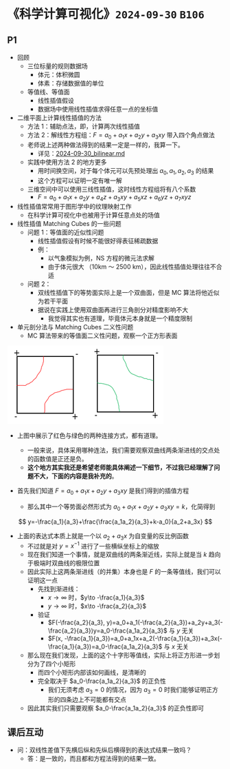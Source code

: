 # 《科学计算可视化》`2024-09-30` `B106`

## P1 

- 回顾
  - 三位标量的规则数据场
    - 体元：体积微圆
    - 体素：存储数据值的单位
  - 等值线、等值面
    - 线性插值假设
    - 数据场中使用线性插值求得任意一点的坐标值
- 二维平面上计算线性插值的方法
  - 方法 1：辅助点法，即，计算两次线性插值
  - 方法 2：解线性方程组：$F=a_0+a_1x+a_2y+a_3xy$ 带入四个角点做法
  - 老师说上述两种做法得到的结果一定是一样的，我算一下。
    - 详见：[2024-09-30_bilinear.md](../../data/2024a-visc/2024-09-30_bilinear.md)
  - 实践中使用方法 2 的地方更多
    - 用时间换空间，对于每个体元可以先预处理出 $a_0, a_1, a_2, a_3$ 的结果
    - 这个方程可以证明一定有唯一解
  - 三维空间中可以使用三线性插值，这时线性方程组将有八个系数
    - $F=a_0+a_1x+a_2y+a_4z+a_3xy+a_5xz+a_6yz+a_7xyz$
- 线性插值常常用于图形学中的纹理映射工作
  - 在科学计算可视化中也被用于计算任意点处的场值
- 线性插值 Matching Cubes 的一些问题
  - 问题 1：等值面的近似性问题
    - 线性插值假设有时候不能很好得表征稀疏数据
    - 例：
      - 以气象模拟为例，NS 方程的微元法求解
      - 由于体元很大 （10km ～ 2500 km），因此线性插值处理往往不合适
  - 问题 2：
    - 双线性插值下的等势面实际上是一个双曲面，但是 MC 算法将他近似为若干平面
    - 据说在实践上使用双曲面再进行三角剖分对精度影响不大
      - 我觉得其实也有道理，毕竟体元本身就是一个精度限制
- 单元剖分法与 Matching Cubes 二义性问题
  - MC 算法带来的等值面二义性问题，观察一个正方形表面

<img src="../../blob/img/2024-09-30_bilinear-02.png">

- 上图中展示了红色与绿色的两种连接方式，都有道理。
  - 一般来说，具体采用哪种连法，我们需要观察双曲线两条渐进线的交点处的函数值是正还是负。
  - **这个地方其实我还是希望老师能具体阐述一下细节，不过我已经理解了问题不大，下面的内容是我补充的**。

- 首先我们知道 $F=a_0+a_1x+a_2y+a_3xy$ 是我们得到的插值方程
  - 那么其中一个等势面必然形式为 $a_0+a_1x+a_2y+a_3xy=k$，化简得到

$$
y=-\frac{a_1}{a_3}+\frac{\frac{a_1a_2}{a_3}+k-a_0}{a_2+a_3x}
$$

- 上面的表达式本质上就是一个以 $a_2+a_3x$ 为自变量的反比例函数
  - 不过就是对 $y=x^{-1}$ 进行了一些横纵坐标上的缩放
  - 现在我们知道一个事情，就是双曲线的两条渐近线，实际上就是当 $k$ 趋向于极端时双曲线的极限位置
  - 因此实际上这两条渐进线（的并集）本身也是 $F$ 的一条等值线，我们可以证明这一点
    - 先找到渐进线：
      - $x\to \infty$ 时，$y\to -\frac{a_1}{a_3}$
      - $y\to\infty$ 时，$x\to -\frac{a_2}{a_3}$
    - 验证
      - $F(-\frac{a_2}{a_3}, y)=a_0+a_1(-\frac{a_2}{a_3})+a_2y+a_3(-\frac{a_2}{a_3})y=a_0-\frac{a_1a_2}{a_3}$ 与 $y$ 无关
      - $F(x, -\frac{a_1}{a_3})=a_0+a_1x+a_2(-\frac{a_1}{a_3})+a_3x(-\frac{a_1}{a_3})=a_0-\frac{a_1a_2}{a_3}$ 与 $x$ 无关
  - 那么现在我们发现，上面的这个十字形等值线，实际上将正方形进一步划分为了四个小矩形
    - 而四个小矩形内部该如何画线，是清晰的
    - 完全取决于 $a_0-\frac{a_1a_2}{a_3}$ 的正负性
      - 我们无须考虑 $a_3=0$ 的情况，因为 $a_3=0$ 时我们能够证明正方形的四条边上不可能都有交点
  - 因此其实我们只需要观察 $a_0-\frac{a_1a_2}{a_3}$ 的正负性即可

## 课后互动

- 问：双线性差值下先横后纵和先纵后横得到的表达式结果一致吗？
  - 答：是一致的，而且都和方程法得到的结果一致。
